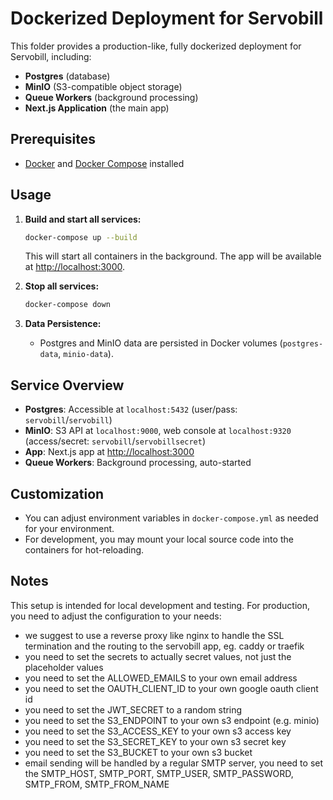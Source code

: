 # Dockerized Deployment for Servobill

This folder provides a production-like, fully dockerized deployment for Servobill, including:
- **Postgres** (database)
- **MinIO** (S3-compatible object storage)
- **Queue Workers** (background processing)
- **Next.js Application** (the main app)

## Prerequisites
- [Docker](https://www.docker.com/get-started) and [Docker Compose](https://docs.docker.com/compose/) installed

## Usage

1. **Build and start all services:**

   ```sh
   docker-compose up --build
   ```

   This will start all containers in the background. The app will be available at [http://localhost:3000](http://localhost:3000).

2. **Stop all services:**

   ```sh
   docker-compose down
   ```

3. **Data Persistence:**
   - Postgres and MinIO data are persisted in Docker volumes (`postgres-data`, `minio-data`).

## Service Overview

- **Postgres**: Accessible at `localhost:5432` (user/pass: `servobill`/`servobill`)
- **MinIO**: S3 API at `localhost:9000`, web console at `localhost:9320` (access/secret: `servobill`/`servobillsecret`)
- **App**: Next.js app at [http://localhost:3000](http://localhost:3000)
- **Queue Workers**: Background processing, auto-started

## Customization
- You can adjust environment variables in `docker-compose.yml` as needed for your environment.
- For development, you may mount your local source code into the containers for hot-reloading.

## Notes
This setup is intended for local development and testing. For production, you need to adjust the configuration to your needs:

- we suggest to use a reverse proxy like nginx to handle the SSL termination and the routing to the servobill app, eg. caddy or traefik
- you need to set the secrets to actually secret values, not just the placeholder values
- you need to set the ALLOWED_EMAILS to your own email address
- you need to set the OAUTH_CLIENT_ID to your own google oauth client id
- you need to set the JWT_SECRET to a random string
- you need to set the S3_ENDPOINT to your own s3 endpoint (e.g. minio)
- you need to set the S3_ACCESS_KEY to your own s3 access key
- you need to set the S3_SECRET_KEY to your own s3 secret key
- you need to set the S3_BUCKET to your own s3 bucket
- email sending will be handled by a regular SMTP server, you need to set the SMTP_HOST, SMTP_PORT, SMTP_USER, SMTP_PASSWORD, SMTP_FROM, SMTP_FROM_NAME